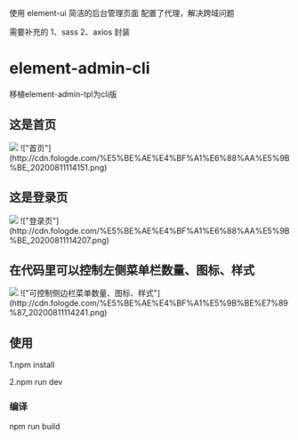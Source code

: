 使用 element-ui 简洁的后台管理页面
配置了代理，解决跨域问题

需要补充的
1、sass
2、axios 封装


# element-admin-cli
移植element-admin-tpl为cli版
## 这是首页
<img src="http://cdn.fologde.com/%E5%BE%AE%E4%BF%A1%E6%88%AA%E5%9B%BE_20200811114151.png">
!["首页"](http://cdn.fologde.com/%E5%BE%AE%E4%BF%A1%E6%88%AA%E5%9B%BE_20200811114151.png)

## 这是登录页
<img src="http://cdn.fologde.com/%E5%BE%AE%E4%BF%A1%E6%88%AA%E5%9B%BE_20200811114207.png">
!["登录页"](http://cdn.fologde.com/%E5%BE%AE%E4%BF%A1%E6%88%AA%E5%9B%BE_20200811114207.png)

## 在代码里可以控制左侧菜单栏数量、图标、样式
<img src="http://cdn.fologde.com/%E5%BE%AE%E4%BF%A1%E5%9B%BE%E7%89%87_20200811114241.png">
!["可控制侧边栏菜单数量、图标、样式"](http://cdn.fologde.com/%E5%BE%AE%E4%BF%A1%E5%9B%BE%E7%89%87_20200811114241.png)

## 使用
1.npm install

2.npm run dev


### 编译

npm run build
